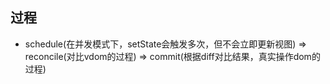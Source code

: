 ## 过程

* schedule(在并发模式下，setState会触发多次，但不会立即更新视图) => reconcile(对比vdom的过程) => commit(根据diff对比结果，真实操作dom的过程)
